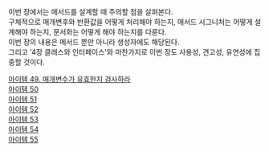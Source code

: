 이번 장에서는 메서드를 설계할 때 주의할 점을 살펴본다. <br/>
구체적으로 매개변후와 반환값을 어떻게 처리해야 하는지, 매서드 시그니처는 어떻게 설계해야 하는지, 문서화는 어떻게 해야 하는지를 다룬다.<br/>
이번 장의 내용은 메서드 뿐만 아니라 생성자에도 해당된다.<br/>
그리고 '4장 클래스와 인터페이스'와 마찬가지로 이번 장도 사용성, 견고성, 유연성에 집중할 것이다.<br/>

<a href="아이템 49.md">아이템 49. 매개변수가 유효한지 검사하라</a><br/>
<a href="아이템 50.md">아이템 50</a><br/>
<a href="아이템 51.md">아이템 51</a><br/>
<a href="아이템 52.md">아이템 52</a><br/>
<a href="아이템 53.md">아이템 53</a><br/>
<a href="아이템 54.md">아이템 54</a><br/>
<a href="아이템 55.md">아이템 55</a><br/>

